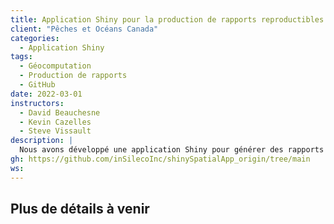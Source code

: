 ```yaml
---
title: Application Shiny pour la production de rapports reproductibles
client: "Pêches et Océans Canada"
categories: 
  - Application Shiny
tags: 
  - Géocomputation
  - Production de rapports
  - GitHub
date: 2022-03-01
instructors:
  - David Beauchesne
  - Kevin Cazelles
  - Steve Vissault
description: | 
  Nous avons développé une application Shiny pour générer des rapports reproductibles sur les espèces en péril. Après la parution de la deuxième version de l'application, nous avons amélioré les capacités du personnel du MPO en offrant une formation pour maintenir et développer davantage l'application. L'application est désormais activement maintenue et développée par le MPO (voir le [Dépôt du MPO](https://github.com/dfo-mar-odis/shinySpatialApp)).
gh: https://github.com/inSilecoInc/shinySpatialApp_origin/tree/main
ws: 
---
```



## Plus de détails à venir